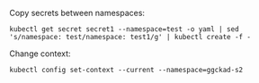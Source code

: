 Copy secrets between namespaces:
```
kubectl get secret secret1 --namespace=test -o yaml | sed 's/namespace: test/namespace: test1/g' | kubectl create -f -  
```

Change context:
```
kubectl config set-context --current --namespace=ggckad-s2
```

